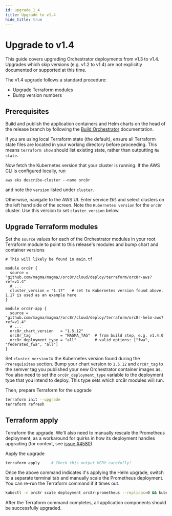 ```yaml
---
id: upgrade_1_4
title: Upgrade to v1.4
hide_title: true
---
```


# Upgrade to v1.4

This guide covers upgrading Orchestrator deployments from v1.3 to v1.4.
Upgrades which skip versions (e.g. v1.2 to v1.4) are not explicitly documented
or supported at this time.

The v1.4 upgrade follows a standard procedure:

- Upgrade Terraform modules
- Bump version numbers

## Prerequisites

Build and publish the application containers and Helm charts on the head of the
release branch by following the [Build Orchestrator](https://docs.magmacore.org/docs/orc8r/deploy_build)
documentation.

If you are using local Terraform state (the default), ensure all Terraform
state files are located in your working directory before proceeding. This means
`terraform show` should list existing state, rather than outputting `No state`.

Now fetch the Kubernetes version that your cluster is running. If the AWS CLI
is configured locally, run

```
aws eks describe-cluster --name orc8r
```

and note the `version` listed under `cluster`.

Otherwise, navigate to the AWS UI. Enter service `EKS` and select clusters on
the left hand side of the screen. Note the `Kubernetes version` for the
`orc8r` cluster. Use this version to set `cluster_version` below.

## Upgrade Terraform modules

Set the `source` values for each of the Orchestrator modules in your root
Terraform module to point to this release's modules and bump chart and
container versions

```hcl-terraform
# This will likely be found in main.tf

module orc8r {
  source = "github.com/magma/magma//orc8r/cloud/deploy/terraform/orc8r-aws?ref=v1.4"
  # ...
  cluster_version = "1.17"   # set to Kubernetes version found above. 1.17 is used as an example here
}

module orc8r-app {
  source = "github.com/magma/magma//orc8r/cloud/deploy/terraform/orc8r-helm-aws?ref=v1.4"
  # ...
  orc8r_chart_version   = "1.5.12"
  orc8r_tag             = "MAGMA_TAG"  # from build step, e.g. v1.4.0
  orc8r_deployment_type = "all"        # valid options: ["fwa", "federated_fwa", "all"]
}
```

Set `cluster_version` to the Kubernetes version found during the
`Prerequisites` section. Bump your chart version to `1.5.12` and `orc8r_tag` to
the semver tag you published your new Orchestrator container images as.
You also need to set the `orc8r_deployment_type` variable to the deployment
type that you intend to deploy. This type sets which orc8r modules will run.

Then, prepare Terraform for the upgrade

```bash
terraform init --upgrade
terraform refresh
```

## Terraform apply

Terraform the upgrade. We'll also need to manually rescale the Prometheus
deployment, as a workaround for quirks in how its deployment handles upgrading
(for context, see [issue #4580](https://github.com/magma/magma/issues/4580)).

Apply the upgrade

```bash
terraform apply     # Check this output VERY carefully!
```

Once the above command indicates it's applying the Helm upgrade, switch to
a separate terminal tab and manually scale the Prometheus deployment. You can
re-run the Terraform command if it times out.

```bash
kubectl -n orc8r scale deployment orc8r-prometheus --replicas=0 && kubectl -n orc8r scale deployment orc8r-prometheus --replicas=1
```

After the Terraform command completes, all application components should be
successfully upgraded.
